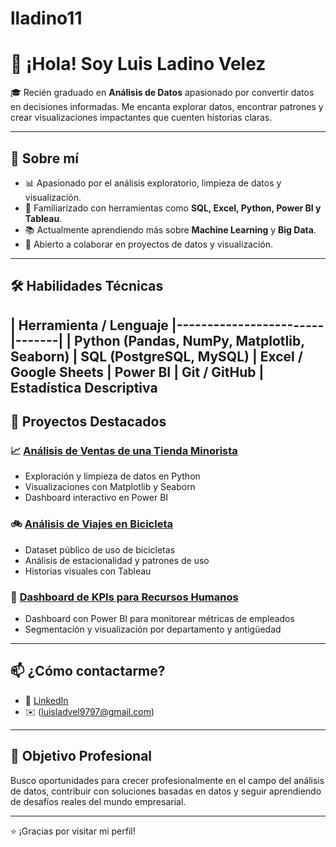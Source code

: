 # lladino11

# 👋 ¡Hola! Soy Luis Ladino Velez

🎓 Recién graduado en **Análisis de Datos** apasionado por convertir datos en decisiones informadas. Me encanta explorar datos, encontrar patrones y crear visualizaciones impactantes que cuenten historias claras.

---

## 🧠 Sobre mí

- 📊 Apasionado por el análisis exploratorio, limpieza de datos y visualización.
- 🧰 Familiarizado con herramientas como **SQL, Excel, Python, Power BI y Tableau**.
- 📚 Actualmente aprendiendo más sobre **Machine Learning** y **Big Data**.
- 🤝 Abierto a colaborar en proyectos de datos y visualización.

---

## 🛠️ Habilidades Técnicas

| Herramienta / Lenguaje 
|------------------------|-------|
| Python (Pandas, NumPy, Matplotlib, Seaborn) 
| SQL (PostgreSQL, MySQL) 
| Excel / Google Sheets 
| Power BI 
| Git / GitHub 
| Estadística Descriptiva
---

## 📂 Proyectos Destacados

### 📈 [Análisis de Ventas de una Tienda Minorista](https://github.com/tuusuario/proyecto-ventas)
- Exploración y limpieza de datos en Python
- Visualizaciones con Matplotlib y Seaborn
- Dashboard interactivo en Power BI

### 🚲 [Análisis de Viajes en Bicicleta](https://github.com/tuusuario/proyecto-bicicletas)
- Dataset público de uso de bicicletas
- Análisis de estacionalidad y patrones de uso
- Historias visuales con Tableau

### 💼 [Dashboard de KPIs para Recursos Humanos](https://github.com/tuusuario/proyecto-rrhh)
- Dashboard con Power BI para monitorear métricas de empleados
- Segmentación y visualización por departamento y antigüedad

---

## 📫 ¿Cómo contactarme?

- 💼 [LinkedIn](https://www.linkedin.com/in/luis-andres-ladino-velez-74b3661a2/)
- ✉️ (luisladvel9797@gmail.com)

---

## 🚀 Objetivo Profesional

Busco oportunidades para crecer profesionalmente en el campo del análisis de datos, contribuir con soluciones basadas en datos y seguir aprendiendo de desafíos reales del mundo empresarial.

---

⭐ ¡Gracias por visitar mi perfil!

